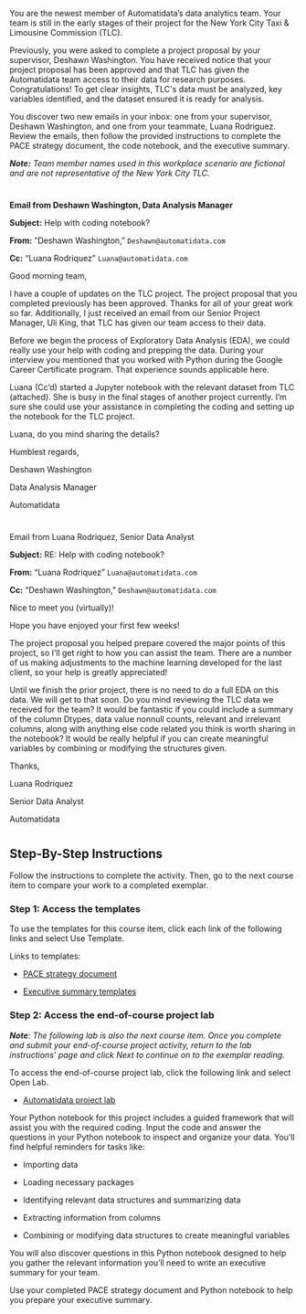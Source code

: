 You are the newest member of Automatidata’s data analytics team. Your team is still in the early stages of their project for the New York City Taxi & Limousine Commission (TLC). 

Previously, you were asked to complete a project proposal by your supervisor, Deshawn Washington. You have received notice that your project proposal has been approved and that TLC has given the Automatidata team access to their data for research purposes. Congratulations! To get clear insights, TLC's data must be analyzed, key variables identified, and the dataset ensured it is ready for analysis.

You discover two new emails in your inbox: one from your supervisor, Deshawn Washington, and one from your teammate, Luana Rodriguez. Review the emails, then follow the provided instructions to complete the PACE strategy document, the code notebook, and the executive summary. 

**_Note:_** *Team member names used in this workplace scenario are fictional and are not representative of the New York City TLC.*

# 

**Email from Deshawn Washington, Data Analysis Manager**

**Subject:** Help with coding notebook?

**From:** “Deshawn Washington,” ```Deshawn@automatidata.com```

**Cc:** “Luana Rodriquez” ```Luana@automatidata.com```

Good morning team,

I have a couple of updates on the TLC project. The project proposal that you completed previously has been approved. Thanks for all of your great work so far.  Additionally, I just received an email from our Senior Project Manager, Uli King, that TLC has given our team access to their data.

Before we begin the process of Exploratory Data Analysis (EDA), we could really use your help with coding and prepping the data. During your interview you mentioned that you worked with Python during the Google Career Certificate program. That experience sounds applicable here. 

Luana (Cc’d) started a Jupyter notebook with the relevant dataset from TLC (attached). She is busy in the final stages of another project currently. I’m sure she could use your assistance in completing the coding and setting up the notebook for the TLC project. 

Luana, do you mind sharing the details? 

Humblest regards, 

Deshawn Washington

Data Analysis Manager

Automatidata

# 

Email from Luana Rodriquez, Senior Data Analyst

**Subject:** RE: Help with coding notebook?

**From:**  “Luana Rodriquez” ```Luana@automatidata.com```

**Cc:** “Deshawn Washington,” ```Deshawn@automatidata.com```

Nice to meet you (virtually)! 

Hope you have enjoyed your first few weeks! 

The project proposal you helped prepare covered the major points of this project, so I’ll get right to how you can assist the team. There are a number of us making adjustments to the machine learning developed for the last client, so your help is greatly appreciated!

Until we finish the prior project, there is no need to do a full EDA on this data. We will get to that soon. Do you mind reviewing the TLC data we received for the team? It would be fantastic if you could include a summary of the column Dtypes, data value nonnull counts, relevant and irrelevant columns, along with anything else code related you think is worth sharing in the notebook? It would be really helpful if you can create meaningful variables by combining or modifying the structures given. 

Thanks,

Luana Rodriquez

Senior Data Analyst

Automatidata

#

## Step-By-Step Instructions

Follow the instructions to complete the activity. Then, go to the next course item to compare your work to a completed exemplar.

### Step 1: Access the templates

To use the templates for this course item, click each link of the following links and select Use Template. 

Links to templates:  

- [PACE strategy document](https://github.com/pereisergio/Automatidata/tree/main/Templates/)

- [Executive summary templates](https://github.com/pereisergio/Automatidata/tree/main/Templates/)

### Step 2: Access the end-of-course project lab

**_Note_**: *The following lab is also the next course item. Once you complete and submit your end-of-course project activity, return to the lab instructions’ page and click Next to continue on to the exemplar reading.*

To access the end-of-course project lab, click the following link and select Open Lab. 

- [Automatidata project lab]()

Your Python notebook for this project includes a guided framework that will assist you with the required coding. Input the code and answer the questions in your Python notebook to inspect and organize your data. You’ll find helpful reminders for tasks like: 

- Importing data

- Loading necessary packages

- Identifying relevant data structures and summarizing data

- Extracting information from columns

- Combining or modifying data structures to create meaningful variables

You will also discover questions in this Python notebook designed to help you gather the relevant information you’ll need to write an executive summary for your team.

Use your completed PACE strategy document and Python notebook to help you prepare your executive summary.
